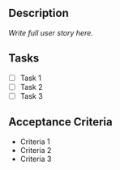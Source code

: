 ## Description
*Write full user story here.*

## Tasks
- [ ] Task 1
- [ ] Task 2
- [ ] Task 3

## Acceptance Criteria
- Criteria 1
- Criteria 2
- Criteria 3